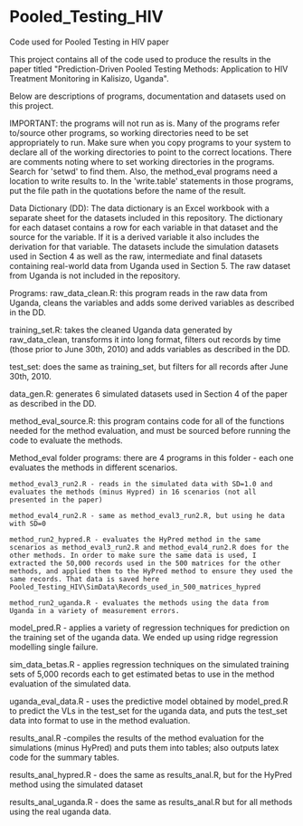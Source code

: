 # Pooled_Testing_HIV
 Code used for Pooled Testing in HIV paper

This project contains all of the code used to produce the results in the paper titled "Prediction-Driven Pooled Testing Methods: Application to HIV Treatment Monitoring in Kalisizo, Uganda".

Below are descriptions of programs, documentation and datasets used on this project.

IMPORTANT: the programs will not run as is. Many of the programs refer to/source other programs, so working directories need to be set appropriately to run. Make sure when you copy programs to your system to declare all of the working directories to point to the correct locations. There are comments noting where to set working directories in the programs. Search for 'setwd' to find them. Also, the method_eval programs need a location to write results to. In the 'write.table' statements in those programs, put the file path in the quotations before the name of the result.

Data Dictionary (DD):
  The data dictionary is an Excel workbook with a separate sheet for the datasets included in this repository. The dictionary for each dataset contains a row for each variable in that dataset and the source for the variable. If it is a derived variable it also includes the derivation for that variable. The datasets include the simulation datasets used in Section 4 as well as the raw, intermediate and final datasets containing real-world data from Uganda used in Section 5. The raw dataset from Uganda is not included in the repository.

Programs:
  raw_data_clean.R: this program reads in the raw data from Uganda, cleans the variables and adds some derived variables as described in the DD.

  training_set.R: takes the cleaned Uganda data generated by raw_data_clean, transforms it into long format, filters out records by time (those prior to June 30th, 2010) and adds variables as described in the DD.

  test_set: does the same as training_set, but filters for all records after June 30th, 2010.

  data_gen.R: generates 6 simulated datasets used in Section 4 of the paper as described in the DD.

  method_eval_source.R: this program contains code for all of the functions needed for the method evaluation, and must be sourced before running the code to evaluate the methods.

  Method_eval folder programs: there are 4 programs in this folder - each one evaluates the methods in different scenarios.

    method_eval3_run2.R - reads in the simulated data with SD=1.0 and evaluates the methods (minus Hypred) in 16 scenarios (not all presented in the paper)

    method_eval4_run2.R - same as method_eval3_run2.R, but using he data with SD=0

    method_run2_hypred.R - evaluates the HyPred method in the same scenarios as method_eval3_run2.R and method_eval4_run2.R does for the other methods. In order to make sure the same data is used, I extracted the 50,000 records used in the 500 matrices for the other methods, and applied them to the HyPred method to ensure they used the same records. That data is saved here Pooled_Testing_HIV\SimData\Records_used_in_500_matrices_hypred

    method_run2_uganda.R - evaluates the methods using the data from Uganda in a variety of measurement errors.

  model_pred.R - applies a variety of regression techniques for prediction on the training set of the uganda data. We ended up using ridge regression modelling single failure.

  sim_data_betas.R - applies regression techniques on the simulated training sets of 5,000 records each to get estimated betas to use in the method evaluation of the simulated data.

  uganda_eval_data.R - uses the predictive model obtained by model_pred.R to predict the VLs in the test_set for the uganda data, and puts the test_set data into format to use in the method evaluation.

  results_anal.R -compiles the results of the method evaluation for the simulations (minus HyPred) and puts them into tables; also outputs latex code for the summary tables.

  results_anal_hypred.R - does the same as results_anal.R, but for the HyPred method using the simulated dataset

  results_anal_uganda.R - does the same as results_anal.R but for all methods using the real uganda data.
